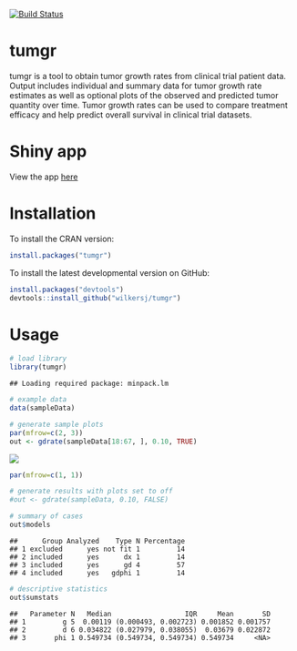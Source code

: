 <!-- README.md is generated from README.Rmd. Please edit that file -->
[![Build Status](https://travis-ci.org/wilkersj/tumgr.svg?branch=master)](https://travis-ci.org/wilkersj/tumgr)

tumgr
=====

tumgr is a tool to obtain tumor growth rates from clinical trial patient data. Output includes individual and summary data for tumor growth rate estimates as well as optional plots of the observed and predicted tumor quantity over time. Tumor growth rates can be used to compare treatment efficacy and help predict overall survival in clinical trial datasets.

Shiny app
=========

View the app [here](https://wilkersj.shinyapps.io/tumgrShiny)

Installation
============

To install the CRAN version:

``` r
install.packages("tumgr")  
```

To install the latest developmental version on GitHub:

``` r
install.packages("devtools")
devtools::install_github("wilkersj/tumgr")
```

Usage
=====

``` r
# load library
library(tumgr)
```

    ## Loading required package: minpack.lm

``` r
# example data  
data(sampleData)

# generate sample plots
par(mfrow=c(2, 3))
out <- gdrate(sampleData[18:67, ], 0.10, TRUE)
```

![](README_files/figure-markdown_github/unnamed-chunk-3-1.png)

``` r
par(mfrow=c(1, 1))

# generate results with plots set to off
#out <- gdrate(sampleData, 0.10, FALSE)

# summary of cases
out$models
```

    ##      Group Analyzed    Type N Percentage
    ## 1 excluded      yes not fit 1         14
    ## 2 included      yes      dx 1         14
    ## 3 included      yes      gd 4         57
    ## 4 included      yes   gdphi 1         14

``` r
# descriptive statistics
out$sumstats
```

    ##   Parameter N   Median                  IQR     Mean       SD
    ## 1         g 5  0.00119 (0.000493, 0.002723) 0.001852 0.001757
    ## 2         d 6 0.034822 (0.027979, 0.038055)  0.03679 0.022872
    ## 3       phi 1 0.549734 (0.549734, 0.549734) 0.549734     <NA>
